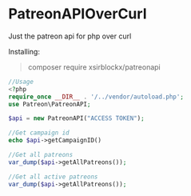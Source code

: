 # PatreonAPIOverCurl
Just the patreon api for php over curl

Installing:
> composer require xsirblockx/patreonapi


```php
//Usage
<?php
require_once __DIR__ . '/../vendor/autoload.php';
use Patreon\PatreonAPI;

$api = new PatreonAPI("ACCESS TOKEN");

//Get campaign id
echo $api->getCampaignID()

//Get all patreons
var_dump($api->getAllPatreons());

//Get all active patreons
var_dump($api->getAllPatreons());

```
